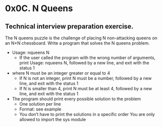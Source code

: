 # 0x0C. N Queens

## Technical interview preparation exercise.

The N queens puzzle is the challenge of placing N non-attacking queens on an N×N chessboard. Write a program that solves the N queens problem.

* Usage: nqueens N
    * If the user called the program with the wrong number of arguments, print Usage: nqueens N, followed by a new line, and exit with the status 1
* where N must be an integer greater or equal to 4
    * If N is not an integer, print N must be a number, followed by a new line, and exit with the status 1
    * If N is smaller than 4, print N must be at least 4, followed by a new line, and exit with the status 1
* The program should print every possible solution to the problem
    * One solution per line
    * Format: see example
    * You don’t have to print the solutions in a specific order
You are only allowed to import the sys module
